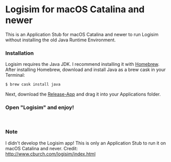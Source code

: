 # Logisim for macOS Catalina and newer

This is an Application Stub for macOS Catalina and newer to run Logisim without installing the old Java Runtime Environment.

### Installation

Logisim requires the Java JDK. I recommend installing it with [Homebrew](https://brew.sh/index_de).
After installing Homebrew, download and install Java as a brew cask in your Terminal:

```sh
$ brew cask install java
```

Next, download the [Release-App](https://github.com/LaurensKDev/logisim-macos/releases) and drag it into your Applications folder.

### Open "Logisim" and enjoy!

&nbsp;
&nbsp;
&nbsp;

### Note
I didn't develop the Logisim app! This is only an Application Stub to run it on macOS Catalina and never.
Credit: http://www.cburch.com/logisim/index.html